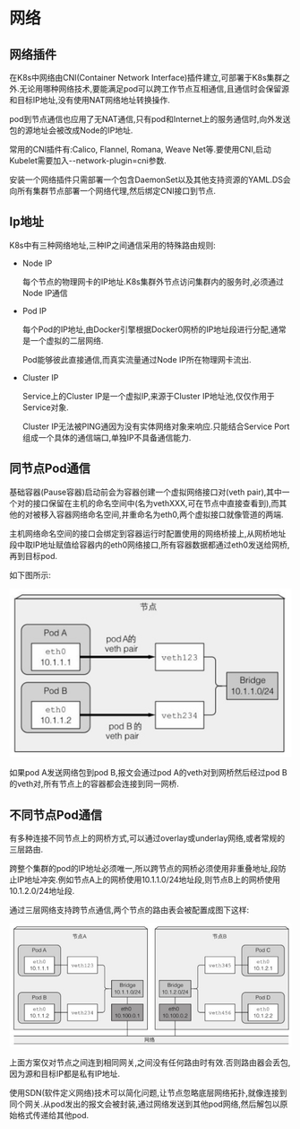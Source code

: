 # 网络

## 网络插件

在K8s中网络由CNI(Container Network Interface)插件建立,可部署于K8s集群之外.无论用哪种网络技术,要能满足pod可以跨工作节点互相通信,且通信时会保留源和目标IP地址,没有使用NAT网络地址转换操作.

pod到节点通信也应用了无NAT通信,只有pod和Internet上的服务通信时,向外发送包的源地址会被改成Node的IP地址.

常用的CNI插件有:Calico, Flannel, Romana, Weave Net等.要使用CNI,启动Kubelet需要加入--network-plugin=cni参数.

安装一个网络插件只需部署一个包含DaemonSet以及其他支持资源的YAML.DS会向所有集群节点部署一个网络代理,然后绑定CNI接口到节点.



## Ip地址

K8s中有三种网络地址,三种IP之间通信采用的特殊路由规则:

- Node IP

  每个节点的物理网卡的IP地址.K8s集群外节点访问集群内的服务时,必须通过Node IP通信

- Pod IP

  每个Pod的IP地址,由Docker引擎根据Docker0网桥的IP地址段进行分配,通常是一个虚拟的二层网络.

  Pod能够彼此直接通信,而真实流量通过Node IP所在物理网卡流出.

 - Cluster IP
   
   Service上的Cluster IP是一个虚拟IP,来源于Cluster IP地址池,仅仅作用于Service对象.
   
   Cluster IP无法被PING通因为没有实体网络对象来响应.只能结合Service Port组成一个具体的通信端口,单独IP不具备通信能力.



## 同节点Pod通信

基础容器(Pause容器)启动前会为容器创建一个虚拟网络接口对(veth pair),其中一个对的接口保留在主机的命名空间中(名为vethXXX,可在节点中直接查看到),而其他的对被移入容器网络命名空间,并重命名为eth0,两个虚拟接口就像管道的两端.

主机网络命名空间的接口会绑定到容器运行时配置使用的网络桥接上,从网桥地址段中取IP地址赋值给容器内的eth0网络接口,所有容器数据都通过eth0发送给网桥,再到目标pod.

如下图所示:

![虚拟接口对](img/虚拟接口对.jpg)

如果pod A发送网络包到pod B,报文会通过pod A的veth对到网桥然后经过pod B的veth对,所有节点上的容器都会连接到同一网桥.



## 不同节点Pod通信

有多种连接不同节点上的网桥方式,可以通过overlay或underlay网络,或者常规的三层路由.

跨整个集群的pod的IP地址必须唯一,所以跨节点的网桥必须使用非重叠地址,段防止IP地址冲突.例如节点A上的网桥使用10.1.1.0/24地址段,则节点B上的网桥使用10.1.2.0/24地址段.

通过三层网络支持跨节点通信,两个节点的路由表会被配置成图下这样:

![跨节点通信](img/跨节点通信.jpg)

上面方案仅对节点之间连到相同网关,之间没有任何路由时有效.否则路由器会丢包,因为源和目标IP都是私有IP地址.

使用SDN(软件定义网络)技术可以简化问题,让节点忽略底层网络拓扑,就像连接到同个网关.从pod发出的报文会被封装,通过网络发送到其他pod网络,然后解包以原始格式传递给其他pod.

